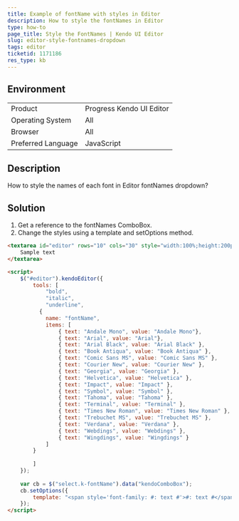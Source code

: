 ```yaml
---
title: Example of fontName with styles in Editor
description: How to style the fontNames in Editor
type: how-to
page_title: Style the FontNames | Kendo UI Editor 
slug: editor-style-fontnames-dropdown
tags: editor
ticketid: 1171186  
res_type: kb
---
```


## Environment

<table>
 <tr>
  <td>Product</td>
  <td>Progress Kendo UI Editor</td>
 </tr>
 <tr>
  <td>Operating System</td>
  <td>All</td>
 </tr>
 <tr>
  <td>Browser</td>
  <td>All</td>
 </tr>
 <tr>
  <td>Preferred Language</td>
  <td>JavaScript</td>
 </tr>
</table>

## Description

How to style the names of each font in Editor fontNames dropdown?

## Solution

1. Get a reference to the fontNames ComboBox.
1. Change the styles using a template and setOptions method.

```html
<textarea id="editor" rows="10" cols="30" style="width:100%;height:200px">
    Sample text
</textarea>

<script>
    $("#editor").kendoEditor({
        tools: [
            "bold",
            "italic",
            "underline",
          {
            name: "fontName",
            items: [
                { text: "Andale Mono", value: "Andale Mono"},
                { text: "Arial", value: "Arial"},
                { text: "Arial Black", value: "Arial Black" },
                { text: "Book Antiqua", value: "Book Antiqua" },
                { text: "Comic Sans MS", value: "Comic Sans MS" },
                { text: "Courier New", value: "Courier New" },
                { text: "Georgia", value: "Georgia" },
                { text: "Helvetica", value: "Helvetica" },
                { text: "Impact", value: "Impact" },
                { text: "Symbol", value: "Symbol" },
                { text: "Tahoma", value: "Tahoma" },
                { text: "Terminal", value: "Terminal" },
                { text: "Times New Roman", value: "Times New Roman" },
                { text: "Trebuchet MS", value: "Trebuchet MS" },
                { text: "Verdana", value: "Verdana" },
                { text: "Webdings", value: "Webdings" },
                { text: "Wingdings", value: "Wingdings" }
            ]
        }
            
        ]
    });
  
  	var cb = $("select.k-fontName").data("kendoComboBox");      	
  	cb.setOptions({
    	template: "<span style='font-family: #: text #'>#: text #</span>"
    });
</script>
```
